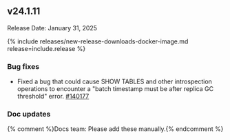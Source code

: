 ## v24.1.11

Release Date: January 31, 2025

{% include releases/new-release-downloads-docker-image.md release=include.release %}

<h3 id="v24-1-11-bug-fixes">Bug fixes</h3>

- Fixed a bug that could cause SHOW TABLES and other introspection operations to encounter a "batch timestamp must be after replica GC threshold" error. [#140177][#140177]

<h3 id="v24-1-11-doc-updates">Doc updates</h3>

{% comment %}Docs team: Please add these manually.{% endcomment %}



[#140177]: https://github.com/cockroachdb/cockroach/pull/140177
